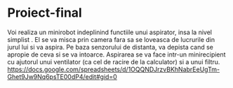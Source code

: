 # Proiect-final
Voi realiza un minirobot indeplinind functiile unui aspirator, insa la nivel simplist . El se va misca prin camera fara sa se loveasca de lucrurile din jurul lui si va aspira. Pe baza senzorului de distanta, va depista cand se apropie de ceva si se va intoarce. Aspirarea se va face intr-un  minirecipient cu ajutorul unui ventilator (ca cel de racire de la calculator) si a unui filtru.
https://docs.google.com/spreadsheets/d/1OQQNDJrzvBKhNabrEeUgTm-Ghet9Jw9Nq6psTE00dP4/edit#gid=0
